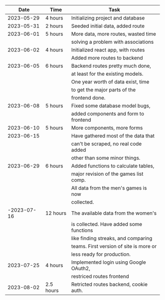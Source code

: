 | Date        | Time      | Task                                    |
| ----------- | --------- | --------------------------------------- |
| 2023-05-29  | 4 hours   | Initializing project and database       |
| 2023-05-31  | 2 hours   | Seeded initial data, added route        |
| 2023-06-01  | 5 hours   | More data, more routes, wasted time     |
|             |           | solving a problem with associations     |
| 2023-06-02  | 4 hours   | Initialized react app, with routes      |
|             |           | Added more routes to backend            |
| 2023-06-05  | 6 hours   | Backend routes pretty much done,        |
|             |           | at least for the existing models.       |
|             |           | One year worth of data exist, time      |
|             |           | to get the major parts of the           |
|             |           | frontend done.                          |
| 2023-06-08  | 5 hours   | Fixed some database model bugs,         |
|             |           | added components and form to frontend   |
| 2023-06-10  | 5 hours   | More components, more forms             |
| 2023-06-15  |           | Have gathered most of the data that     |
|             |           | can't be scraped, no real code added    |
|             |           | other than some minor things.           |
| 2023-06-29  | 6 hours   | Added functions to calculate tables,    |
|             |           | major revision of the games list comp.  |
|             |           | All data from the men's games is now    |
|             |           | collected.                              |
| -2023-07-16 | 12 hours  | The available data from the women's     |
|             |           | is collected. Have added some functions |
|             |           | like finding streaks, and comparing     |
|             |           | teams. First version of site is more or |
|             |           | less ready for production.              |
| 2023-07-25  | 4 hours   | Implemented login using Google OAuth2,  |
|             |           | restriced routes frontend               |
| 2023-08-02  | 2.5 hours | Retricted routes backend, cookie auth.  |
